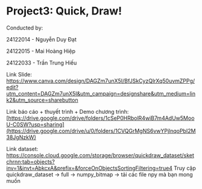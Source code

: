 # Project3: Quick, Draw!
Conducted by:

24122014 - Nguyễn Duy Đạt

24122015 - Mai Hoàng Hiệp

24122033 - Trần Trung Hiếu

Link Slide: https://www.canva.com/design/DAGZm7unX5I/BfJSkCyzQlrXq50uvmZPPg/edit?utm_content=DAGZm7unX5I&utm_campaign=designshare&utm_medium=link2&utm_source=sharebutton

Link báo cáo + thuyết trình + Demo chương trình: [https://drive.google.com/drive/folders/1cSeP0HRbolR4wiB7m4AdUw5MooU-C0SW?usp=sharing](https://drive.google.com/drive/u/0/folders/1CVQGrMgNS6vwYPjlnqoPbI2M38JgNzkW)
 
Link dataset: https://console.cloud.google.com/storage/browser/quickdraw_dataset/sketchrnn;tab=objects?inv=1&invt=AbkcxA&prefix=&forceOnObjectsSortingFiltering=true4
Truy cập quickdraw_dataset -> full -> numpy_bitmap -> tải các file npy mà bạn mong muốn
